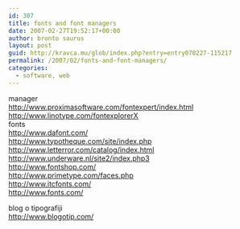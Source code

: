 ```yaml
---
id: 307
title: fonts and font managers
date: 2007-02-27T19:52:17+00:00
author: bronto saurus
layout: post
guid: http://kravca.mu/glob/index.php?entry=entry070227-115217
permalink: /2007/02/fonts-and-font-managers/
categories:
  - software, web
---
```

manager  
<a href="http://www.proximasoftware.com/fontexpert/index.html" target="_blank" >http://www.proximasoftware.com/fontexpert/index.html</a>  
<a href="http://www.linotype.com/fontexplorerX" target="_blank" >http://www.linotype.com/fontexplorerX</a>  
fonts  
<a href="http://www.dafont.com/" target="_blank" >http://www.dafont.com/</a>  
<a href="http://www.typotheque.com/site/index.php" target="_blank" >http://www.typotheque.com/site/index.php</a>  
<a href="http://www.letterror.com/catalog/index.html" target="_blank" >http://www.letterror.com/catalog/index.html</a>  
<a href="http://www.underware.nl/site2/index.php3" target="_blank" >http://www.underware.nl/site2/index.php3</a>  
<a href="http://www.fontshop.com/" target="_blank" >http://www.fontshop.com/</a>  
<a href="http://www.primetype.com/faces.php" target="_blank" >http://www.primetype.com/faces.php</a>  
<a href="http://www.itcfonts.com/" target="_blank" >http://www.itcfonts.com/</a>  
<a href="http://www.fonts.com/" target="_blank" >http://www.fonts.com/</a>

blog o tipografiji  
<a href="http://www.blogotip.com/" target="_blank" >http://www.blogotip.com/</a>